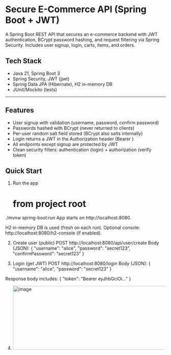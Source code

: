 # Secure E-Commerce API (Spring Boot + JWT)

A Spring Boot REST API that secures an e-commerce backend with JWT authentication, BCrypt password hashing, and request filtering via Spring Security. Includes user signup, login, carts, items, and orders.

## Tech Stack

- Java 21, Spring Boot 3
- Spring Security, JWT (jjwt)
- Spring Data JPA (Hibernate), H2 in-memory DB
- JUnit/Mockito (tests)

---

## Features
- User signup with validation (username, password, confirm password)
- Passwords hashed with BCrypt (never returned to clients)
- Per-user random salt field stored (BCrypt also salts internally)
- Login returns a JWT in the Authorization header (Bearer <token>)
- All endpoints except signup are protected by JWT
- Clean security filters: authentication (login) + authorization (verify token)
  
## Quick Start
1) Run the app
    # from project root
./mvnw spring-boot:run
App starts on http://localhost:8080.

H2 in-memory DB is used (fresh on each run). Optional console: http://localhost:8080/h2-console (if enabled).

2) Create user (public)
   POST http://localhost:8080/api/user/create
   Body (JSON):
   {
  "username": "alice",
  "password": "secret123",
  "confirmPassword": "secret123"
}

3) Login (get JWT)
   POST http://localhost:8080/login
   Body (JSON):
   {
  "username": "alice",
  "password": "secret123"
}

Response body includes:
{ "token": "Bearer eyJhbGciOi..." }


4) <img width="1461" height="201" alt="image" src="https://github.com/user-attachments/assets/6089488a-094c-4e4d-beac-73c4f6eecb1e" />


